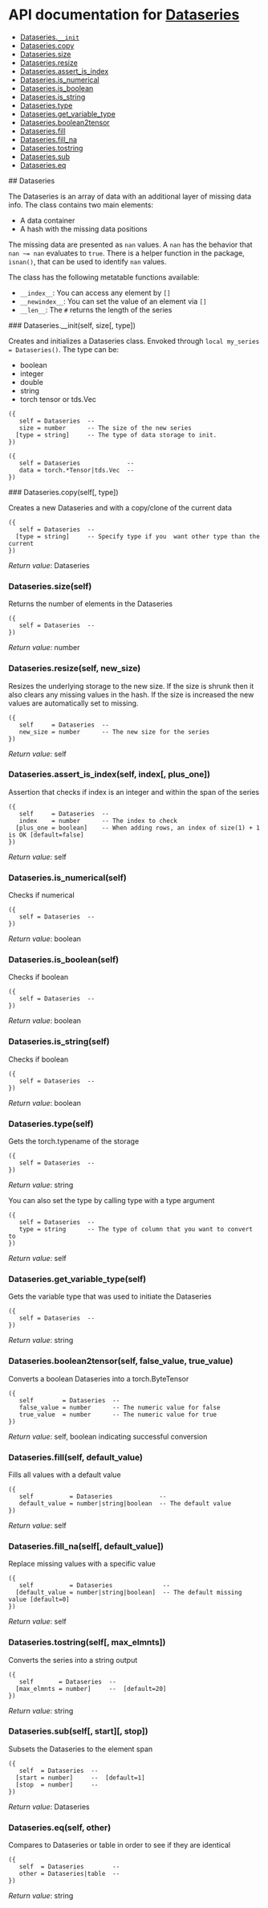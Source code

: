 # API documentation for [Dataseries](#__Dataseries__)
- [Dataseries.`__init`](#Dataseries.__init)
- [Dataseries.copy](#Dataseries.copy)
- [Dataseries.size](#Dataseries.size)
- [Dataseries.resize](#Dataseries.resize)
- [Dataseries.assert_is_index](#Dataseries.assert_is_index)
- [Dataseries.is_numerical](#Dataseries.is_numerical)
- [Dataseries.is_boolean](#Dataseries.is_boolean)
- [Dataseries.is_string](#Dataseries.is_string)
- [Dataseries.type](#Dataseries.type)
- [Dataseries.get_variable_type](#Dataseries.get_variable_type)
- [Dataseries.boolean2tensor](#Dataseries.boolean2tensor)
- [Dataseries.fill](#Dataseries.fill)
- [Dataseries.fill_na](#Dataseries.fill_na)
- [Dataseries.tostring](#Dataseries.tostring)
- [Dataseries.sub](#Dataseries.sub)
- [Dataseries.eq](#Dataseries.eq)

<a name="__Dataseries__">
## Dataseries

The Dataseries is an array of data with an additional layer
of missing data info. The class contains two main elements:

* A data container
* A hash with the missing data positions

The missing data are presented as `nan` values. A `nan` has the
behavior that `nan ~= nan` evaluates to `true`. There is a helper
function in the package, `isnan()`, that can be used to identify
`nan` values.

The class has the following metatable functions available:

* `__index__`: You can access any element by `[]`
* `__newindex__`: You can set the value of an element via `[]`
* `__len__`: The `#` returns the length of the series


<a name="Dataseries.__init">
### Dataseries.__init(self, size[, type])

Creates and initializes a Dataseries class. Envoked through `local my_series = Dataseries()`.
The type can be:
- boolean
- integer
- double
- string
- torch tensor or tds.Vec

```
({
   self = Dataseries  -- 
   size = number      -- The size of the new series
  [type = string]     -- The type of data storage to init.
})
```


```
({
   self = Dataseries             -- 
   data = torch.*Tensor|tds.Vec  -- 
})
```

<a name="Dataseries.copy">
### Dataseries.copy(self[, type])

Creates a new Dataseries and with a copy/clone of the current data

```
({
   self = Dataseries  -- 
  [type = string]     -- Specify type if you  want other type than the current
})
```

_Return value_: Dataseries
<a name="Dataseries.size">
### Dataseries.size(self)

Returns the number of elements in the Dataseries

```
({
   self = Dataseries  -- 
})
```

_Return value_: number
<a name="Dataseries.resize">
### Dataseries.resize(self, new_size)

Resizes the underlying storage to the new size. If the size is shrunk
then it also clears any missing values in the hash. If the size is increased
the new values are automatically set to missing.

```
({
   self     = Dataseries  -- 
   new_size = number      -- The new size for the series
})
```

_Return value_: self
<a name="Dataseries.assert_is_index">
### Dataseries.assert_is_index(self, index[, plus_one])

Assertion that checks if index is an integer and within the span of the series

```
({
   self     = Dataseries  -- 
   index    = number      -- The index to check
  [plus_one = boolean]    -- When adding rows, an index of size(1) + 1 is OK [default=false]
})
```

_Return value_: self
<a name="Dataseries.is_numerical">
### Dataseries.is_numerical(self)

Checks if numerical

```
({
   self = Dataseries  -- 
})
```

_Return value_: boolean
<a name="Dataseries.is_boolean">
### Dataseries.is_boolean(self)

Checks if boolean

```
({
   self = Dataseries  -- 
})
```

_Return value_: boolean
<a name="Dataseries.is_string">
### Dataseries.is_string(self)

Checks if boolean

```
({
   self = Dataseries  -- 
})
```

_Return value_: boolean
<a name="Dataseries.type">
### Dataseries.type(self)

Gets the torch.typename of the storage

```
({
   self = Dataseries  -- 
})
```

_Return value_: string

You can also set the type by calling type with a type argument

```
({
   self = Dataseries  -- 
   type = string      -- The type of column that you want to convert to
})
```

_Return value_: self
<a name="Dataseries.get_variable_type">
### Dataseries.get_variable_type(self)

Gets the variable type that was used to initiate the Dataseries

```
({
   self = Dataseries  -- 
})
```

_Return value_: string
<a name="Dataseries.boolean2tensor">
### Dataseries.boolean2tensor(self, false_value, true_value)

Converts a boolean Dataseries into a torch.ByteTensor

```
({
   self        = Dataseries  -- 
   false_value = number      -- The numeric value for false
   true_value  = number      -- The numeric value for true
})
```

_Return value_: self, boolean indicating successful conversion
<a name="Dataseries.fill">
### Dataseries.fill(self, default_value)

Fills all values with a default value

```
({
   self          = Dataseries             -- 
   default_value = number|string|boolean  -- The default value
})
```

_Return value_: self
<a name="Dataseries.fill_na">
### Dataseries.fill_na(self[, default_value])

Replace missing values with a specific value

```
({
   self          = Dataseries              -- 
  [default_value = number|string|boolean]  -- The default missing value [default=0]
})
```

_Return value_: self
<a name="Dataseries.tostring">
### Dataseries.tostring(self[, max_elmnts])

Converts the series into a string output

```
({
   self       = Dataseries  -- 
  [max_elmnts = number]     --  [default=20]
})
```

_Return value_: string
<a name="Dataseries.sub">
### Dataseries.sub(self[, start][, stop])

Subsets the Dataseries to the element span

```
({
   self  = Dataseries  -- 
  [start = number]     --  [default=1]
  [stop  = number]     -- 
})
```

_Return value_: Dataseries
<a name="Dataseries.eq">
### Dataseries.eq(self, other)

Compares to Dataseries or table in order to see if they are identical

```
({
   self  = Dataseries        -- 
   other = Dataseries|table  -- 
})
```

_Return value_: string
